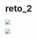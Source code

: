 # reto_2

[![](https://mermaid.ink/img/pako:eNptkcFqwzAMhl_F6NSy9gXCbt11p96Goai2lorFslHswSh5qt127YvNS7KUQH2R9H8W-i1fwUVP0IDrsO9fGFvFYMXUc-iYJJPZ75_NgYVmtWamMU_HrCytkRjO-hiVMzt0fPuWNWbJRm4_gTSeeqxj1xgTaS6Km8wUUtyuqWNSpTUbrf_bvU6aeejQTNPJo18EF0NS1FNtVvS42S5EqSf9vKMJDGOAHdQHBGRfdzfOtJAvFMhCU1OP-mHBylDvYcnx-CUOmqyFdqCxtBdo3rHra1WSx0zz4hc1obzFeK_Jc476On_VXxh-AdEikD4?type=png)](https://mermaid.live/edit#pako:eNptkcFqwzAMhl_F6NSy9gXCbt11p96Goai2lorFslHswSh5qt127YvNS7KUQH2R9H8W-i1fwUVP0IDrsO9fGFvFYMXUc-iYJJPZ75_NgYVmtWamMU_HrCytkRjO-hiVMzt0fPuWNWbJRm4_gTSeeqxj1xgTaS6Km8wUUtyuqWNSpTUbrf_bvU6aeejQTNPJo18EF0NS1FNtVvS42S5EqSf9vKMJDGOAHdQHBGRfdzfOtJAvFMhCU1OP-mHBylDvYcnx-CUOmqyFdqCxtBdo3rHra1WSx0zz4hc1obzFeK_Jc476On_VXxh-AdEikD4)

[![](https://mermaid.ink/img/pako:eNp1Uztu4zAQvQrBKj9fQN0maQMs4G4hwBiTY3kQikOMyACB4SOlSpfWFwstKZYYa1VQ4nvzf5qDNmxRV9o46Lpngkagrb3KzxocqNXqTj2RxwF6Yr-jiHL6gExM-J-O0Efurc9uA_pX-B2NodOnL4mA7vRhkjsHmRmNOXJUVan7dRTyjfLcbgUXqbQlAwue5KPyp68WhTddTtqVNASUmARuImEb-LZkDaEITtzA9tPpOzgMgBrSGAi5Agu2QMfkF2ysN1IYsWMZdzbWw2-nIGyTiVwkeAPHshhqNs6rUDs0e9jsWeA3Q5a4hcWAF60O1-3E5Mq6bB7rTJDJtkG_MJBzBtqVImY2g40H2YSpl5vbxeLG_67UBAbwqntyU9-PzE5Z6gJ72jr8v1IZE-xQ3kBmNeSzP_SDzkK3QDZvUF9FreMeW6x1lT8tyGuta3_MdpAir9-90VWUhA9aODV7Xe3AdfmWgoWI4_r9mATw_5gvV7QUWV7GdT2_jt_-MDns?type=png)](https://mermaid.live/edit#pako:eNp1Uztu4zAQvQrBKj9fQN0maQMs4G4hwBiTY3kQikOMyACB4SOlSpfWFwstKZYYa1VQ4nvzf5qDNmxRV9o46Lpngkagrb3KzxocqNXqTj2RxwF6Yr-jiHL6gExM-J-O0Efurc9uA_pX-B2NodOnL4mA7vRhkjsHmRmNOXJUVan7dRTyjfLcbgUXqbQlAwue5KPyp68WhTddTtqVNASUmARuImEb-LZkDaEITtzA9tPpOzgMgBrSGAi5Agu2QMfkF2ysN1IYsWMZdzbWw2-nIGyTiVwkeAPHshhqNs6rUDs0e9jsWeA3Q5a4hcWAF60O1-3E5Mq6bB7rTJDJtkG_MJBzBtqVImY2g40H2YSpl5vbxeLG_67UBAbwqntyU9-PzE5Z6gJ72jr8v1IZE-xQ3kBmNeSzP_SDzkK3QDZvUF9FreMeW6x1lT8tyGuta3_MdpAir9-90VWUhA9aODV7Xe3AdfmWgoWI4_r9mATw_5gvV7QUWV7GdT2_jt_-MDns)
